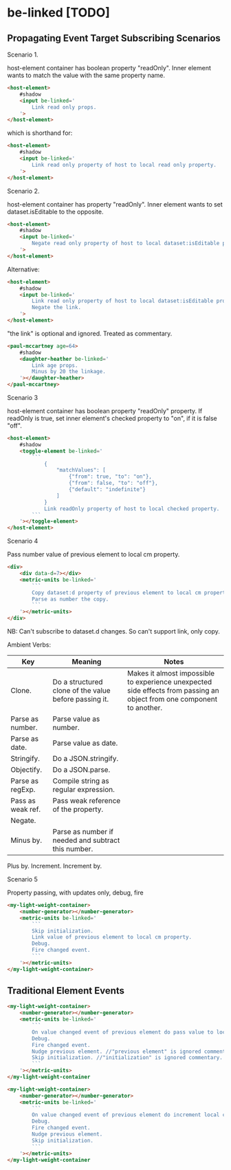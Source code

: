 # be-linked [TODO]

## Propagating Event Target Subscribing Scenarios

Scenario 1.

host-element container has boolean property "readOnly".  Inner element wants to match the value with the same property name.

```html
<host-element>
    #shadow
    <input be-linked='
        Link read only props.
    '>
</host-element>
```

which is shorthand for:

```html
<host-element>
    #shadow
    <input be-linked='
        Link read only property of host to local read only property.
    '>
</host-element>
```

Scenario 2.

host-element container has property "readOnly".  Inner element wants to set dataset.isEditable to the opposite.

```html
<host-element>
    #shadow
    <input be-linked='
        Negate read only property of host to local dataset:isEditable property.
    '>
</host-element>
```

Alternative:

```html
<host-element>
    #shadow
    <input be-linked='
        Link read only property of host to local dataset:isEditable property.
        Negate the link.
    '>
</host-element>
```

"the link" is optional and ignored.  Treated as commentary.

```html
<paul-mccartney age=64>
    #shadow
    <daughter-heather be-linked='
        Link age props.
        Minus by 20 the linkage.
    '></daughter-heather>
</paul-mccartney>
```

Scenario 3

host-element container has boolean property "readOnly" property.  If readOnly is true, set inner element's checked property to "on", if it is false "off".

```html
<host-element>
    #shadow
    <toggle-element be-linked='
        ```
            {
                "matchValues": [
                    {"from": true, "to": "on"},
                    {"from": false, "to": "off"},
                    {"default": "indefinite"}
                ]
            }
            Link readOnly property of host to local checked property.
        ```
    '></toggle-element>
</host-element>
```

Scenario 4

Pass number value of previous element to local cm property.

```html
<div>
    <div data-d=7></div>
    <metric-units be-linked='
        ```
        Copy dataset:d property of previous element to local cm property.
        Parse as number the copy.
        ```
    '></metric-units>
</div>
```

NB:  Can't subscribe to dataset.d changes.  So can't support link, only copy.  

Ambient Verbs:

Key               |Meaning                                                |Notes
------------------|-------------------------------------------------------|-----
Clone.            |Do a structured clone of the value before passing it.  |Makes it almost impossible to experience unexpected side effects from passing an object from one component to another.
Parse as number.  |Parse value as number.
Parse as date.    |Parse value as date.
Stringify.        |Do a JSON.stringify.
Objectify.        |Do a JSON.parse.
Parse as regExp.  |Compile string as regular expression.
Pass as weak ref. |Pass weak reference of the property.
Negate.           |
Minus by.         |Parse as number if needed and subtract this number.
Plus by.
Increment.
Increment by.

Scenario 5

Property passing, with updates only, debug, fire

```html
<my-light-weight-container>
    <number-generator></number-generator>
    <metric-units be-linked='
        ```
        Skip initialization.
        Link value of previous element to local cm property.
        Debug.
        Fire changed event.
        ```
    '></metric-units>
</my-light-weight-container>
```

## Traditional Element Events

```html
<my-light-weight-container>
    <number-generator></number-generator>
    <metric-units be-linked='
        ```
        On value changed event of previous element do pass value to local cm property. 
        Debug.
        Fire changed event.
        Nudge previous element. //"previous element" is ignored commentary.  Always nudges the source element.
        Skip initialization. //"initialization" is ignored commentary.
        ```
    '></metric-units>
</my-light-weight-container
```

```html
<my-light-weight-container>
    <number-generator></number-generator>
    <metric-units be-linked='
        ```
        On value changed event of previous element do increment local cm property. 
        Debug.
        Fire changed event.
        Nudge previous element.
        Skip initialization.
        ```
    '></metric-units>
</my-light-weight-container
```


